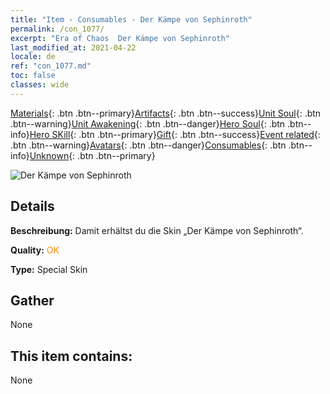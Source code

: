 ```yaml
---
title: "Item - Consumables - Der Kämpe von Sephinroth"
permalink: /con_1077/
excerpt: "Era of Chaos  Der Kämpe von Sephinroth"
last_modified_at: 2021-04-22
locale: de
ref: "con_1077.md"
toc: false
classes: wide
---
```

 [Materials](/ItemsDE/){: .btn .btn--primary}[Artifacts](/ItemsDE/Artifacts/){: .btn .btn--success}[Unit Soul](/ItemsDE/UnitSoul/){: .btn .btn--warning}[Unit Awakening](/ItemsDE/UnitAwakening/){: .btn .btn--danger}[Hero Soul](/ItemsDE/HeroSoul/){: .btn .btn--info}[Hero SKill](/ItemsDE/HeroSkill/){: .btn .btn--primary}[Gift](/ItemsDE/Gift/){: .btn .btn--success}[Event related](/ItemsDE/Events/){: .btn .btn--warning}[Avatars](/ItemsDE/Avatars/){: .btn .btn--danger}[Consumables](/ItemsDE/Consumables/){: .btn .btn--info}[Unknown](/ItemsDE/Unknown/){: .btn .btn--primary}

 ![Der Kämpe von Sephinroth](/images/h/h_Sephinroth2.jpg)

## Details
 **Beschreibung:** Damit erhältst du die Skin „Der Kämpe von Sephinroth“.

 **Quality:** <span style="color: #FF8C00">OK</span>

 **Type:** Special Skin

## Gather

  None

## This item contains:

  None

